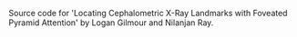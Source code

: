 Source code for 'Locating Cephalometric X-Ray Landmarks with Foveated Pyramid Attention' by Logan Gilmour and Nilanjan Ray.


